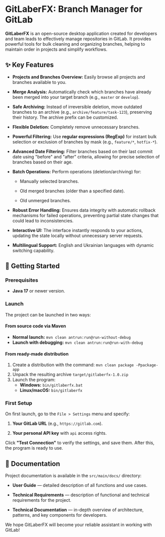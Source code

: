 # GitLaberFX: Branch Manager for GitLab

**GitLaberFX** is an open-source desktop application created for developers and team leads to effectively manage repositories in GitLab. It provides powerful tools for bulk cleaning and organizing branches, helping to maintain order in projects and simplify workflows.

## ✨ Key Features

- **Projects and Branches Overview:** Easily browse all projects and branches available to you.

- **Merge Analysis:** Automatically check which branches have already been merged into your target branch (e.g., `master` or `develop`).

- **Safe Archiving:** Instead of irreversible deletion, move outdated branches to an archive (e.g., `archive/feature/task-123`), preserving their history. The archive prefix can be customized.

- **Flexible Deletion:** Completely remove unnecessary branches.

- **Powerful Filtering:** Use **regular expressions (RegExp)** for instant bulk selection or exclusion of branches by mask (e.g., `feature/*`, `hotfix-*`).

- **Advanced Date Filtering:** Filter branches based on their last commit date using "before" and "after" criteria, allowing for precise selection of branches based on their age.

- **Batch Operations:** Perform operations (deletion/archiving) for:

   - Manually selected branches.

   - Old merged branches (older than a specified date).

   - Old unmerged branches.

- **Robust Error Handling:** Ensures data integrity with automatic rollback mechanisms for failed operations, preventing partial state changes that could lead to inconsistencies.

- **Interactive UI:** The interface instantly responds to your actions, updating the state locally without unnecessary server requests.

- **Multilingual Support:** English and Ukrainian languages with dynamic switching capability.


## 🚀 Getting Started

### Prerequisites

- **Java 17** or newer version.


### Launch

The project can be launched in two ways:

#### From source code via Maven

- **Normal launch:** `mvn clean antrun:run@run-without-debug`
- **Launch with debugging:** `mvn clean antrun:run@run-with-debug`

#### From ready-made distribution

1. Create a distribution with the command: `mvn clean package -Ppackage-app`
2. Unpack the resulting archive `target/gitlaberfx-1.0.zip`
3. Launch the program:
   - **Windows:** `bin/gitlaberfx.bat`
   - **Linux/macOS:** `bin/gitlaberfx`


### First Setup

On first launch, go to the `File > Settings` menu and specify:

1. **Your GitLab URL** (e.g., `https://gitlab.com`).

2. **Your personal API key** with `api` access rights.


Click **"Test Connection"** to verify the settings, and save them. After this, the program is ready to use.

## 📜 Documentation

Project documentation is available in the `src/main/docs/` directory:

- **User Guide** — detailed description of all functions and use cases.

- **Technical Requirements** — description of functional and technical requirements for the project.

- **Technical Documentation** — in-depth overview of architecture, patterns, and key components for developers.


We hope GitLaberFX will become your reliable assistant in working with GitLab!
